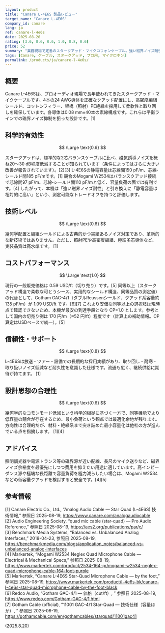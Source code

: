```yaml
---
layout: product
title: "Canare L-4E6S 製品レビュー"
target_name: "Canare L-4E6S"
company_id: canare
lang: ja
ref: canare-l-4e6s
date: 2025-08-20
rating: [3.6, 0.6, 0.6, 1.0, 0.8, 0.6]
price: 52
summary: "業務現場で定番のスタークアッド・マイクロフォンケーブル。強い磁界ノイズ耐性と長年の実績を持ち、代わりに静電容量はやや高めです。"
tags: [Canare, ケーブル, スタークアッド, プロ用, マイクロホン]
permalink: /products/ja/canare-l-4e6s/
---
```

## 概要

Canare L-4E6Sは、プロオーディオ現場で長年使われてきたスタークアッド・マイクケーブルです。4本の24 AWG導体を正確なクアッド配置にし、高密度編組シールド、コットンフィラー、架橋（照射）PE絶縁を採用して柔軟性と取り回しを確保しています。各導体は0.08 mm×40本の素線構成です。これらは平衡ラインでの磁界ノイズ抑制を狙った設計です。[1]

## 科学的有効性

$$ \Large \text{0.6} $$

スタークアッドは、標準的な2芯バランスケーブルに比べ、磁気誘導ノイズを概ね20～30 dB程度低減することが知られています（条件によってはさらに大きい改善が報告されています）。[2][3] L-4E6Sの静電容量は芯線間150 pF/m、芯線‐シールド間185 pF/mです。[1] 競合のMogami W2534はバランスクアッド接続で芯線間97 pF/m、芯線‐シールド間110 pF/mと低く、容量負荷の面では有利です。[4] したがって、本機は「強い磁界ノイズ耐性」と引き換えに「静電容量は相対的に高い」という、測定可能なトレードオフを持つと評価します。

## 技術レベル

$$ \Large \text{0.6} $$

幾何学配置と編組シールドによる古典的かつ実績あるノイズ対策であり、革新的な新技術ではありません。ただし、照射PEや高密度編組、極細多芯導体など、実装品質は高水準です。 [1]

## コストパフォーマンス

$$ \Large \text{1.0} $$

現行の一般販売価格は 0.59 USD/ft（切り売り）です。[5] 同等以上（スタークアッド構造で柔軟な可とうシース、実用的なシールド構造、同等品質の測定値）の代替として、Gotham GAC-4/1（ダブルReussenシールド、クアッド系容量約135 pF/m）が 1.09 USD/ft です。[6][7] これより安価な同等以上の選択肢は現時点で確認できないため、本機が最安の到達手段となり CP=1.0 とします。参考として国内の切売り例は 170 円/m（≈52 円/ft）程度です（計算上の補助情報。CP算定はUSDベースで統一）。[5]

## 信頼性・サポート

$$ \Large \text{0.8} $$

L-4E6Sは放送・ツアー・設備での長期的な採用実績があり、取り回し・耐寒・取り扱いノイズ低減など耐久性を意識した仕様です。流通も広く、継続供給に期待が持てます。 [1]

## 設計思想の合理性

$$ \Large \text{0.6} $$

幾何学的なコモンモード低減という科学的根拠に基づく一方で、同等機能でより低容量の競合が存在するため、最小負荷という観点では最適化余地が残ります。方向性は合理的だが、材料・絶縁系まで突き詰めた最小容量化は他社の方が進んでいる点を指摘します。 [1][4]

## アドバイス

照明調光器や電源トランス等の磁界源が近い配線、長尺のマイク送りなど、磁界ノイズ余裕度を最優先にしつつ費用を抑えたい用途に適しています。高インピーダンス源や極端な長距離で容量負荷を極力減らしたい場合は、Mogami W2534などの低容量クアッドを検討すると安全です。[4][5]

## 参考情報

[1] Canare Electric Co., Ltd., “Analog Audio Cable — Star Quad (L-4E6S) 技術情報,” 参照日 2025-08-19, https://www.canare.com/analogaudiocable  
[2] Audio Engineering Society, “quad mic cable (star-quad) — Pro Audio Reference,” 参照日 2025-08-19, https://aes2.org/publications/par/c/  
[3] Benchmark Media Systems, “Balanced vs. Unbalanced Analog Interfaces,” 2018-04-23, 参照日 2025-08-19, https://benchmarkmedia.com/blogs/application_notes/balanced-vs-unbalanced-analog-interfaces  
[4] Markertek, “Mogami W2534 Neglex Quad Microphone Cable — Electrical & Mechanical Specs,” 参照日 2025-08-19, https://www.markertek.com/product/2534-164-pr/mogami-w2534-neglex-quad-microphone-cable-164-foot-purple  
[5] Markertek, “Canare L-4E6S Star-Quad Microphone Cable — by the foot,” 参照日 2025-08-19, https://www.markertek.com/product/l-4e6s-bk/canare-l-4e6s-star-quad-microphone-cable-by-the-foot-black  
[6] Redco Audio, “Gotham GAC-4/1 — 価格（cut/ft）, ” 参照日 2025-08-19, https://www.redco.com/Gotham-GAC-4/1.html  
[7] Gotham Cable (official), “11001 GAC-4/1 Star-Quad — 技術仕様（容量ほか）, ” 参照日 2025-08-19, https://gothamcable.com/en/gothamcables/starquad/11001gac41

(2025.8.20)

